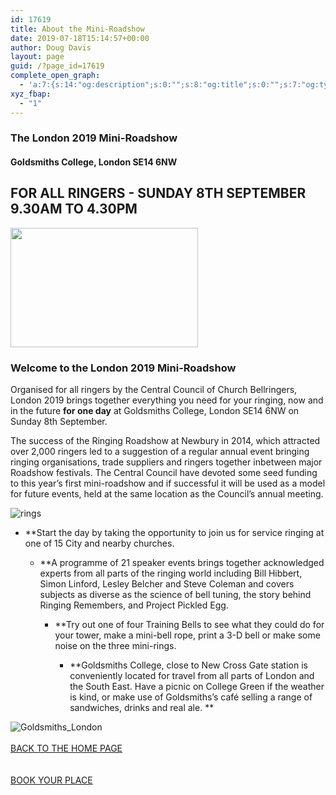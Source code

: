 ```yaml
---
id: 17619
title: About the Mini-Roadshow
date: 2019-07-18T15:14:57+00:00
author: Doug Davis
layout: page
guid: /?page_id=17619
complete_open_graph:
  - 'a:7:{s:14:"og:description";s:0:"";s:8:"og:title";s:0:"";s:7:"og:type";s:0:"";s:12:"twitter:card";s:7:"summary";s:15:"twitter:creator";s:0:"";s:19:"twitter:description";s:0:"";s:8:"og:image";s:0:"";}'
xyz_fbap:
  - "1"
---
```

### The London 2019 Mini-Roadshow

#### Goldsmiths College, London SE14 6NW

## FOR ALL RINGERS - SUNDAY 8TH SEPTEMBER 9.30AM TO 4.30PM

<img loading="lazy" width="300" height="191" src="https://cccbr.org.uk/wp-content/uploads/2019/05/london2019_logo-300x191.jpg" alt="" srcset="https://cccbr.org.uk/wp-content/uploads/2019/05/london2019_logo-300x191.jpg 300w, https://cccbr.org.uk/wp-content/uploads/2019/05/london2019_logo.jpg 540w" sizes="(max-width: 300px) 100vw, 300px" /> 

### Welcome to the London 2019 Mini-Roadshow

Organised for all ringers by the Central Council of Church Bellringers, London 2019 brings together everything you need for your ringing, now and in the future **for one day** at Goldsmiths College, London SE14 6NW on Sunday 8th September.

The success of the Ringing Roadshow at Newbury in 2014, which attracted over 2,000 ringers led to a suggestion of a regular annual event bringing ringing organisations, trade suppliers and ringers together inbetween major Roadshow festivals. The Central Council have devoted some seed funding to this year’s first mini-roadshow and if successful it will be used as a model for future events, held at the same location as the Council’s annual meeting.

![rings](https://cccbr.org.uk/wp-content/uploads/elementor/thumbs/rings-oayey8umikzwx3c8aq5fmvyu9gjdb86d4bwf1rhh4w.png "rings") 

  * **Start the day by taking the opportunity to join us for service ringing at one of 15 City and nearby churches. 
    
    </strong></li> 
    
      * **A programme of 21 speaker events brings together acknowledged experts from all parts of the ringing world including Bill Hibbert, Simon Linford, Lesley Belcher and Steve Coleman and covers subjects as diverse as the science of bell tuning, the story behind Ringing Remembers, and Project Pickled Egg. 
        
        </strong></li> 
        
          * **Try out one of four Training Bells to see what they could do for your tower, make a mini-bell rope, print a 3-D bell or make some noise on the three mini-rings. 
            
            </strong></li> 
            
              * **Goldsmiths College, close to New Cross Gate station is conveniently located for travel from all parts of London and the South East. Have a picnic on College Green if the weather is kind, or make use of Goldsmiths’s café selling a range of sandwiches, drinks and real ale. ** </ul> 
            
![Goldsmiths_London](https://cccbr.org.uk/wp-content/uploads/elementor/thumbs/Goldsmiths_London-o3w4p2myp0kxm9m7c3zk3g3ludfclgypiuwk6mykws.jpg "Goldsmiths_London")  
            <a href="/about/annual-meetings/2019-meeting/mini-roadshow/" role="button"><br /> BACK TO THE HOME PAGE<br /> </a>  
            <a href="https://events./product/annual-meeting-2019/" target="_blank" role="button" rel="noopener noreferrer"><br /> BOOK YOUR PLACE<br /> </a>
